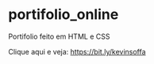 # portifolio_online
Portifolio feito em HTML e CSS

Clique aqui e veja: <a href="https://bit.ly/kevinsoffa">https://bit.ly/kevinsoffa</a>
